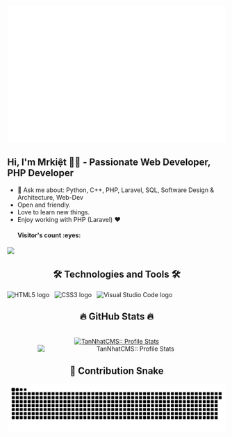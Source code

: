 <a href="#" target="_blank">
  <img src="TanNhatCMS.svg" width="1200" alt="tannhatcms" />
</a>

## Hi, I'm  Mrkiệt :technologist: - Passionate Web Developer, PHP Developer
<!-- - 🌱 I am currently studying at Ho Chi Minh City College of Information Technology -->
- 💬 Ask me about: Python, C++, PHP, Laravel, SQL, Software Design & Architecture, Web-Dev
- Open and friendly.
- Love to learn new things.
- Enjoy working with PHP (Laravel) ❤
    <h4 >Visitor's count :eyes:</h4>
<img src="https://komarev.com/ghpvc/?username=TanNhatCMS&style=flat-square"/>
<h2 align="center">🛠 Technologies and Tools 🛠</h2>
<!-- https://simpleicons.org/ -->
<span><img src="https://img.shields.io/badge/HTML5-282C34?logo=html5&logoColor=E34F26" alt="HTML5 logo" title="HTML5" height="25" /></span>
&nbsp;
<span><img src="https://img.shields.io/badge/CSS3-282C34?logo=css3&logoColor=1572B6" alt="CSS3 logo" title="CSS3" height="25" /></span>
&nbsp;
<span><img src="https://img.shields.io/badge/VS%20Code-282C34?logo=visual-studio-code&logoColor=007ACC" alt="Visual Studio Code logo" title="Visual Studio Code" height="25" /></span>
&nbsp;
<br>
<h2 align="center">🔥 GitHub Stats 🔥</h2>
<!-- https://github.com/anuraghazra/github-readme-stats -->
<br>
<div align=center>
  <a href="#" title="TanNhatCMS">
    <img width="315" align="center" src="https://github-readme-stats-tannhatcms.vercel.app/api/top-langs/?username=TanNhatCMS&langs_count=20&theme=github_dark&layout=donut&size_weight=0&count_weight=1"  alt="TanNhatCMS:: Profile Stats"  />
  </a>
  <a href="#" title="TanNhatCMS">
    <img align="right" width="434" src="https://github-readme-stats-tannhatcms.vercel.app/api?username=TanNhatCMS&theme=github_dark&show_icons=true&show=reviews,discussions_started,discussions_answered,prs_merged,prs_merged_percentage&include_all_commits=true&rank_icon=percentile" alt="TanNhatCMS:: Profile Stats" />
  </a>
</div>
<br>
<h2 align="center"> 🐍 Contribution Snake </h2>

<picture>
  <source media="(prefers-color-scheme: dark)" srcset="https://raw.githubusercontent.com/TanNhatCMS/TanNhatCMS/main/assets/github-contribution-grid-snake-dark.svg">
  <source media="(prefers-color-scheme: light)" srcset="https://raw.githubusercontent.com/TanNhatCMS/TanNhatCMS/main/assets/github-contribution-grid-snake.svg">
  <img alt="github contribution grid snake animation" src="https://raw.githubusercontent.com/TanNhatCMS/TanNhatCMS/main/assets/github-contribution-grid-snake.svg">
</picture>
<!--
**TanNhatCMS/TanNhatCMS** is a ✨ _special_ ✨ repository because its `README.md` (this file) appears on your GitHub profile.
<h4>Top langs :tongue:</h4>
<p><img src="https://github-readme-stats.vercel.app/api/top-langs/?username=TanNhatCMS&langs_count=10&theme=tokyonight&layout=compact" alt="TanNhatCMS:: Top Langs" /></p>
<h4>Profile stats :musical_keyboard:</h4>
<p ><img src="https://github-readme-stats.vercel.app/api?username=TanNhatCMS&show_icons=true&theme=synthwave" alt="TanNhatCMS:: Profile Stats" /></p>

Here are some ideas to get you started:

- 🔭 I’m currently working on ...
- 🌱 I’m currently learning ...
- 👯 I’m looking to collaborate on ...
- 🤔 I’m looking for help with ...
- 💬 Ask me about ...
- 📫 How to reach me: ...
- 😄 Pronouns: ...
- ⚡ Fun fact: ...



-->


